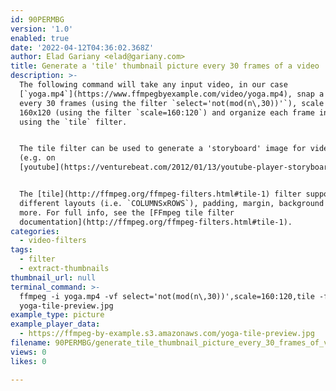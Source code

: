 ```yaml
---
id: 90PERMBG
version: '1.0'
enabled: true
date: '2022-04-12T04:36:02.368Z'
author: Elad Gariany <elad@gariany.com>
title: Generate a 'tile' thumbnail picture every 30 frames of a video
description: >-
  The following command will take any input video, in our case
  [`yoga.mp4`](https://www.ffmpegbyexample.com/video/yoga.mp4), snap a frame
  every 30 frames (using the filter `select='not(mod(n\,30))'`), scale it to
  160x120 (using the filter `scale=160:120`) and organize each frame in a tile
  using the `tile` filter.


  The tile filter can be used to generate a 'storyboard' image for video player
  (e.g. on
  [youtube](https://venturebeat.com/2012/01/13/youtube-player-storyboard-thumbnail-feature/)).


  The [tile](http://ffmpeg.org/ffmpeg-filters.html#tile-1) filter supports
  different layouts (i.e. `COLUMNSxROWS`), padding, margin, background color and
  more. For full info, see the [FFmpeg tile filter
  documentation](http://ffmpeg.org/ffmpeg-filters.html#tile-1).
categories:
  - video-filters
tags:
  - filter
  - extract-thumbnails
thumbnail_url: null
terminal_command: >-
  ffmpeg -i yoga.mp4 -vf select='not(mod(n\,30))',scale=160:120,tile -frames:v 1
  yoga-tile-preview.jpg
example_type: picture
example_player_data:
  - https://ffmpeg-by-example.s3.amazonaws.com/yoga-tile-preview.jpg
filename: 90PERMBG/generate_tile_thumbnail_picture_every_30_frames_of_video.md
views: 0
likes: 0

---
```

